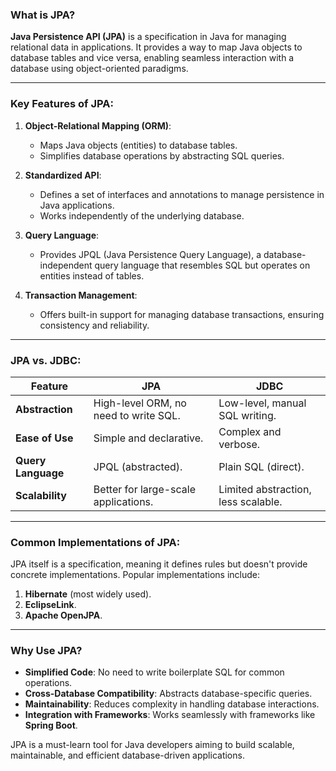 ### What is JPA?

**Java Persistence API (JPA)** is a specification in Java for managing relational data in applications. It provides a way to map Java objects to database tables and vice versa, enabling seamless interaction with a database using object-oriented paradigms.

---

### Key Features of JPA:

1. **Object-Relational Mapping (ORM)**:
   - Maps Java objects (entities) to database tables.
   - Simplifies database operations by abstracting SQL queries.

2. **Standardized API**:
   - Defines a set of interfaces and annotations to manage persistence in Java applications.
   - Works independently of the underlying database.

3. **Query Language**:
   - Provides JPQL (Java Persistence Query Language), a database-independent query language that resembles SQL but operates on entities instead of tables.

4. **Transaction Management**:
   - Offers built-in support for managing database transactions, ensuring consistency and reliability.

---

### JPA vs. JDBC:

| Feature           | JPA                                    | JDBC                           |
|-------------------|----------------------------------------|--------------------------------|
| **Abstraction**   | High-level ORM, no need to write SQL.  | Low-level, manual SQL writing. |
| **Ease of Use**   | Simple and declarative.                | Complex and verbose.           |
| **Query Language**| JPQL (abstracted).                    | Plain SQL (direct).            |
| **Scalability**   | Better for large-scale applications.   | Limited abstraction, less scalable. |

---

### Common Implementations of JPA:

JPA itself is a specification, meaning it defines rules but doesn't provide concrete implementations. Popular implementations include:

1. **Hibernate** (most widely used).
2. **EclipseLink**.
3. **Apache OpenJPA**.

---

### Why Use JPA?

- **Simplified Code**: No need to write boilerplate SQL for common operations.
- **Cross-Database Compatibility**: Abstracts database-specific queries.
- **Maintainability**: Reduces complexity in handling database interactions.
- **Integration with Frameworks**: Works seamlessly with frameworks like **Spring Boot**.

JPA is a must-learn tool for Java developers aiming to build scalable, maintainable, and efficient database-driven applications.
